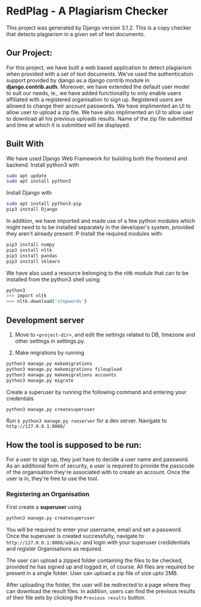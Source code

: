 # RedPlag - A Plagiarism Checker

This project was generated by Django version 3.1.2. This is a copy checker that detects plagiarism in a given set of text documents.

## Our Project:
For this project, we have built a web based application to detect plagiarism when provided with a set of text documents. We've used the authentication support provided by django as a django contrib module in __django.contrib.auth__. Moreover, we have extended the default user model to suit our needs, ie., we have added functionality to only enable users affiliated with a registered organisation to sign up. Registered users are allowed to change their account passwords. We have implimented an UI to allow user to upload a zip file. We have also implimented an UI to allow user to download all his previous uploads results. Name of the zip file submitted and time at which it is submitted will be displayed.

## Built With
We have used Django Web Framework for building both the frontend and backend.
Install python3 with
```sh
sudo apt update
sudo apt install python3
```
Install Django with
```sh
sudo apt install python3-pip
pip3 install Django
```
In addition, we have imported and made use of a few python modules which might need to to be installed separately in the developer's system, provided they aren't already present :P
Install the required modules with:
```sh
pip3 install numpy
pip3 install nltk
pip3 install pandas
pip3 install sklearn
```
We have also used a resource belonging to the nltk module that can to be installed from the python3 shell using:
```sh
python3
>>> import nltk
>>> nltk.download('stopwords')
```

## Development server
1. Move to ```<project-dir>```, and edit the settings related to DB, timezone and other settings in settings.py.

2. Make migrations by running 
```sh
python3 manage.py makemigrations
python3 manage.py makemigrations fileupload
python3 manage.py makemigrations accounts 
python3 manage.py migrate
```

Create a superuser by running the following command and entering your credentials
```sh
python3 manage.py createsuperuser
```

Run ```$ python3 manage.py runserver``` for a dev server. Navigate to ```http://127.0.0.1:8000/```


## How the tool is supposed to be run:

For a user to sign up, they just have to decide a user name and password. As an additional form of security, a user is required to provide the passcode of the organisation they're associated with to create an account.
Once the user is in, they're free to use the tool.

### Registering an Organisation 
First create a **superuser** using
```sh
python3 manage.py createsuperuser
```
You will be required to enter your username, email and set a password. Once the superuser is created successfully, navigate to ```http://127.0.0.1:8000/admin/``` and login with your superuser credidentials and register Organisations as required.

The user can upload a zipped folder containing the files to be checked, provided he has signed up and logged in, of course. All files are required be present in a single folder. User can upload a zip file of size upto 2MB. 

After uploading the folder, the user will be redirected to a page where they can download the result files. In addition, users can find the previous results of their file sets by clicking the ```Previous results``` button. 

